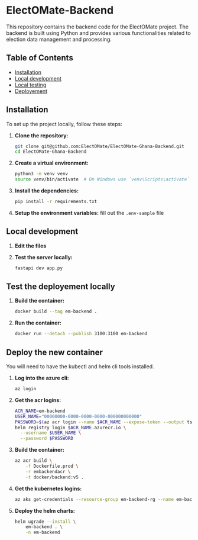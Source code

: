 # ElectOMate-Backend

This repository contains the backend code for the ElectOMate project. The backend is built using Python and provides various functionalities related to election data management and processing.

## Table of Contents

- [Installation](#installation)
- [Local development](#local-development)
- [Local testing](#test-the-deployement-locally)
- [Deployement](#deploy-the-new-container)

## Installation

To set up the project locally, follow these steps:

1. **Clone the repository:**

    ```bash
    git clone git@github.com:ElectOMate/ElectOMate-Ghana-Backend.git
    cd ElectOMate-Ghana-Backend
    ```

2. **Create a virtual environment:**

    ```bash
    python3 -m venv venv
    source venv/bin/activate  # On Windows use `venv\Scripts\activate`
    ```

3. **Install the dependencies:**

    ```bash
    pip install -r requirements.txt
    ```

4. **Setup the environment variables:** fill out the `.env-sample` file

## Local development

1. **Edit the files**
2. **Test the server locally:**

    ```bash
    fastapi dev app.py
    ```

## Test the deployement locally

1. **Build the container:**

    ```bash
    docker build --tag em-backend .
    ```

2. **Run the container:**

    ```bash
    docker run --detach --publish 3100:3100 em-backend
    ```

## Deploy the new container

You will need to have the kubectl and helm cli tools installed.

1. **Log into the azure cli:**

    ```bash
    az login
    ```

2. **Get the acr logins:**

    ```bash
    ACR_NAME=em-backend
    USER_NAME="00000000-0000-0000-0000-000000000000"
    PASSWORD=$(az acr login --name $ACR_NAME --expose-token --output tsv --query accessToken)
    helm registry login $ACR_NAME.azurecr.io \
      --username $USER_NAME \
      --password $PASSWORD
    ```

3. **Build the container:**

    ```bash
    az acr build \
        -f Dockerfile.prod \
        -r embackendacr \
        -t docker/backend:v5 .
    ```

4. **Get the kubernetes logins:**
   ```bash
   az aks get-credentials --resource-group em-backend-rg --name em-backend-aks
   ```

5. **Deploy the helm charts:**
   ```bash
   helm ugrade --install \
       em-backend . \
       -n em-backend
   ```

